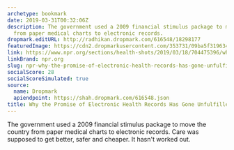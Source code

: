 ```yaml
---
archetype: bookmark
date: 2019-03-31T00:32:06Z
description: The government used a 2009 financial stimulus package to move the country
  from paper medical charts to electronic records.
dropmark.editURL: http://radhikan.dropmark.com/616548/18298177
featuredImage: https://cdn2.dropmarkusercontent.com/353731/09ba5f319634dd6837516b62247341d36c8f2eb66696d17697d7bd03c76c9d2c/thumbnail/med_records_gettyimages-179707312_wide-d9adb921254ef491e6a1d6365521df.jpg?Expires=1557430062&Signature=CSLlawR894Ry0tP59NkeJsMBgCrZejE98TD0d~came6YViSacmb3iqe5WygoZHNAIXuLVfwoEO8Uq0KysR0cujno2DwJVXCZ6ieBrrOtz1GvbjOTVhnJfAwasxov-UfsGwALztnEZ4Ro5-wWNZIyZoN9kza48TzdPeHVKBHikibyRnOB6GX6wes55aZggXaEQTqpyqgFsMC3IdACmcw~DSA7OldSaVptAWZpB3Tz5FtEgDuWfYGSY9B0B-Gq3u3mGyW27ktIk8TY12dHZmoqJVPlIDu2cHd0PSKxv2OQ-6bzoQAGoBKjkUjPVSod565g-rwYe5ffBe3kjxCg7eBIdA__&Key-Pair-Id=APKAITQYWVEN757ZA4KQ
link: https://www.npr.org/sections/health-shots/2019/03/18/704475396/why-the-promise-of-electronic-health-records-has-gone-unfulfilled
linkBrand: npr.org
slug: npr-why-the-promise-of-electronic-health-records-has-gone-unfulfilled
socialScore: 28
socialScoreSimulated: true
source:
  name: Dropmark
  apiendpoint: https://shah.dropmark.com/616548.json
title: Why the Promise of Electronic Health Records Has Gone Unfulfilled
---
```

The government used a 2009 financial stimulus package to move the country from paper medical charts to electronic records. Care was supposed to get better, safer and cheaper. It hasn't worked out. 